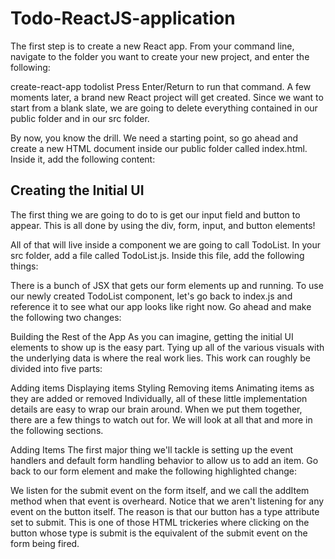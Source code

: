 # Todo-ReactJS-application

The first step is to create a new React app. From your command line, navigate to the folder you want to create your new project, and enter the following:

create-react-app todolist
Press Enter/Return to run that command. A few moments later, a brand new React project will get created. Since we want to start from a blank slate, we are going to delete everything contained in our public folder and in our src folder.

By now, you know the drill. We need a starting point, so go ahead and create a new HTML document inside our public folder called index.html. Inside it, add the following content:


## Creating the Initial UI
 The first thing we are going to do to is get our input field and button to appear. This is all done by using the div, form, input, and button elements!

All of that will live inside a component we are going to call TodoList. In your src folder, add a file called TodoList.js. Inside this file, add the following things:



There is a bunch of JSX that gets our form elements up and running. To use our newly created TodoList component, let's go back to index.js and reference it to see what our app looks like right now. Go ahead and make the following two changes:

Building the Rest of the App
As you can imagine, getting the initial UI elements to show up is the easy part. Tying up all of the various visuals with the underlying data is where the real work lies. This work can roughly be divided into five parts:

Adding items
Displaying items
Styling
Removing items
Animating items as they are added or removed
Individually, all of these little implementation details are easy to wrap our brain around. When we put them together, there are a few things to watch out for. We will look at all that and more in the following sections.

Adding Items
The first major thing we'll tackle is setting up the event handlers and default form handling behavior to allow us to add an item. Go back to our form element and make the following highlighted change:


We listen for the submit event on the form itself, and we call the addItem method when that event is overheard. Notice that we aren't listening for any event on the button itself. The reason is that our button has a type attribute set to submit. This is one of those HTML trickeries where clicking on the button whose type is submit is the equivalent of the submit event on the form being fired.
